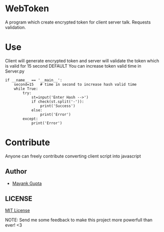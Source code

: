 # WebToken
A program which create encrypted token for client server talk. Requests validation.

# Use
Client will generate encrypted token and server will validate the token which is valid for 15 second DEFAULT
You can increase token valid time in Server.py
```
if __name__ == '__main__':
	second=15   # time in second to increase hash valid time
	while True:
		try:
			st=input('Enter Hash -->')
			if check(st.split('-')):
				print('Success')
			else:
				print('Error')
		except:
			print('Error')
```
# Contribute 
Anyone can freely contribute converting client script into javascript

## Author

- [Mayank Gupta](https://github.com/MayankFawkes)

## LICENSE

[MIT License](https://github.com/MayankFawkes/WebToken/blob/master/LICENSE)

NOTE: Send me some feedback to make this project more powerfull than ever! <3
